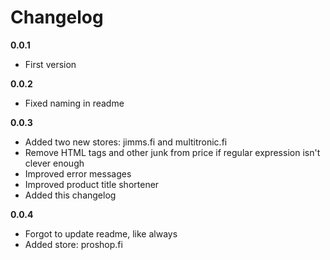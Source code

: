 # Changelog

**0.0.1**

- First version

**0.0.2**

- Fixed naming in readme

**0.0.3**

- Added two new stores: jimms.fi and multitronic.fi
- Remove HTML tags and other junk from price if regular expression isn't clever enough
- Improved error messages
- Improved product title shortener
- Added this changelog

**0.0.4**

- Forgot to update readme, like always
- Added store: proshop.fi